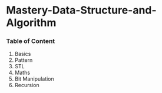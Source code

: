 # Mastery-Data-Structure-and-Algorithm

### Table of Content

1.  Basics
2.  Pattern
3.  STL
4.  Maths
5.  Bit Manipulation
6.  Recursion
